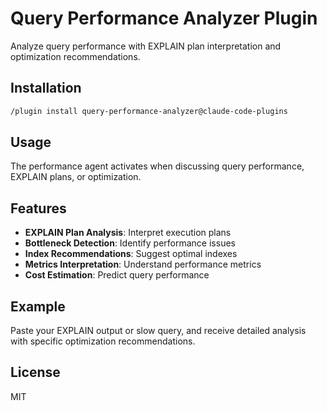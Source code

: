 # Query Performance Analyzer Plugin

Analyze query performance with EXPLAIN plan interpretation and optimization recommendations.

## Installation

```bash
/plugin install query-performance-analyzer@claude-code-plugins
```

## Usage

The performance agent activates when discussing query performance, EXPLAIN plans, or optimization.

## Features

- **EXPLAIN Plan Analysis**: Interpret execution plans
- **Bottleneck Detection**: Identify performance issues
- **Index Recommendations**: Suggest optimal indexes
- **Metrics Interpretation**: Understand performance metrics
- **Cost Estimation**: Predict query performance

## Example

Paste your EXPLAIN output or slow query, and receive detailed analysis with specific optimization recommendations.

## License

MIT
